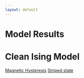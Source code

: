 ```yaml
---
layout: default
---
```


# [](#header-1)Model Results

# [](#header-2) Clean Ising Model

[Magnetic Hysteresis](results/clean_ising_hysteresis/template.md)
[Striped state](results/metropolis_striped_200x200/template.md)
